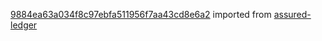 [9884ea63a034f8c97ebfa511956f7aa43cd8e6a2](https://github.com/insolar/assured-ledger/commit/9884ea63a034f8c97ebfa511956f7aa43cd8e6a2) imported from [assured-ledger](https://github.com/insolar/assured-ledger)
